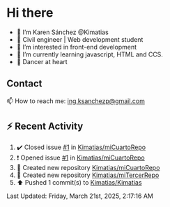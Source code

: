 # Hi there 

- 👋  I’m Karen Sánchez @Kimatias
- 📐 Civil engineer | Web development student
- 👀 I’m interested in front-end development
- 🌱 I’m currently learning javascript, HTML and CCS.
- 💃 Dancer at heart

## Contact 

📫 How to reach me: ing.ksanchezp@gmail.com

## :zap: Recent Activity

<!--RECENT_ACTIVITY:start-->
1. ✔️ Closed issue [#1](https://github.com/Kimatias/miCuartoRepo/issues/1) in [Kimatias/miCuartoRepo](https://github.com/Kimatias/miCuartoRepo)<br>
2. ❗️ Opened issue [#1](https://github.com/Kimatias/miCuartoRepo/issues/1) in [Kimatias/miCuartoRepo](https://github.com/Kimatias/miCuartoRepo)<br>
3. 📔 Created new repository [Kimatias/miCuartoRepo](https://github.com/Kimatias/miCuartoRepo)<br>
4. 📔 Created new repository [Kimatias/miTercerRepo](https://github.com/Kimatias/miTercerRepo)<br>
5. ⬆️ Pushed 1 commit(s) to [Kimatias/Kimatias](https://github.com/Kimatias/Kimatias)<br>
<!--RECENT_ACTIVITY:end-->

<!--RECENT_ACTIVITY:last_update-->
Last Updated: Friday, March 21st, 2025, 2:17:16 AM
<!--RECENT_ACTIVITY:last_update_end-->

<!---
Kimatias/Kimatias is a ✨ special ✨ repository because its `README.md` (this file) appears on your GitHub profile.
You can click the Preview link to take a look at your changes.
--->
